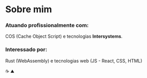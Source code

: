 # Sobre mim

### Atuando profissionalmente com:
COS (Cache Object Script) e tecnologias **Intersystems**.

### Interessado por:
Rust (WebAssembly) e tecnologias web (JS - React, CSS, HTML)


☕ ⛰️
